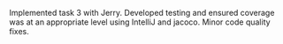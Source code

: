 Implemented task 3 with Jerry. Developed testing and ensured coverage was at an
appropriate level using IntelliJ and jacoco. Minor code quality fixes.